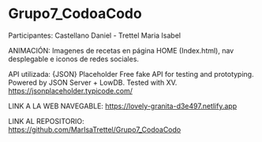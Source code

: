 # Grupo7_CodoaCodo

Participantes: Castellano Daniel - Trettel Maria Isabel

ANIMACIÓN: Imagenes de recetas en página HOME (Index.html), nav desplegable e iconos de redes sociales.

API utilizada: {JSON} Placeholder
Free fake API for testing and prototyping.
Powered by JSON Server + LowDB. Tested with XV.
https://jsonplaceholder.typicode.com/

LINK A LA WEB NAVEGABLE: https://lovely-granita-d3e497.netlify.app

LINK AL REPOSITORIO: https://github.com/MarIsaTrettel/Grupo7_CodoaCodo